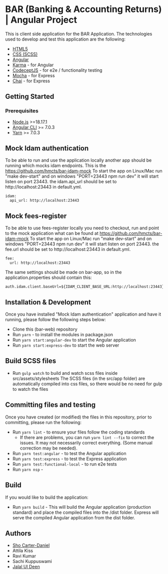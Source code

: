 # BAR (Banking & Accounting Returns) | Angular Project
This is client side application for the BAR Application.
The technologies used to develop and test this application are the following:

* [HTML5](https://developer.mozilla.org/en-US/docs/Web/Guide/HTML/HTML5)
* [CSS (SCSS)](https://sass-lang.com/)
* [Angular](https://angular.io/)
* [Karma](https://karma-runner.github.io/) - for Angular
* [CodeceptJS](https://codecept.io/) - for e2e / functionality testing
* [Mocha](https://mochajs.org/) - for Express
* [Chai](https://www.chaijs.com/) - for Express



## Getting Started

### Prerequisites

* [Node.js](https://nodejs.org/) >=18.17.1
* [Angular CLI](https://cli.angular.io/) >= 7.0.3
* [Yarn](https://yarnpkg.com/lang/en/) >= 7.0.3


## Mock Idam authentication
To be able to run and use the application locally another app should be running which mocks idam endpoints. This is the
https://github.com/hmcts/bar-idam-mock
To start the app on Linux/Mac run "make dev-start" and on windows "PORT=23443 npm run dev" it will start listen on port 23443.
the idam.api_url should be set to http://localhost:23443 in default.yml.
```
idam:
  api_url: http://localhost:23443
```

## Mock fees-register
To be able to use fees-register locally you need to checkout, run and point to the mock application
what can be found at https://github.com/hmcts/bar-idam-mock
To start the app on Linux/Mac run "make dev-start" and on windows "PORT=23443 npm run dev" it will start listen on port 23443.
the fee.url should be set to http://localhost:23443 in default.yml.
```
fee:
  url: http://localhost:23443
```

The same settings should be made on bar-app, so in the application.properties should contain this:
```
auth.idam.client.baseUrl=${IDAM_CLIENT_BASE_URL:http://localhost:23443}
```

## Installation & Development
Once you have installed "Mock Idam authentication" application and have it running, please follow the following steps below:

* Clone  this (bar-web) repository
* Run `yarn` - to install the modules in package.json
* Run `yarn start:angular-dev` to start the Angular application
* Run `yarn start:express-dev` to start the web server


## Build SCSS files
* Run `gulp watch` to build and watch scss files inside src/assets/stylesheets
The SCSS files (in the src/app folder) are automatically compiled into css files, so there would be no need for gulp to watch the files


## Committing files and testing
Once you have created (or modified) the files in this repository, prior to committing, please run the following:
* Run `yarn lint` - to ensure your files follow the coding standards
  * If there are problems, you can run `yarn lint --fix` to correct the issues. It may not necessarily correct everything. (Some manual correction may be needed).
* Run `yarn test:angular` - to test the Angular application
* Run `yarn test:express` - to test the Express application
* Run `yarn test:functional-local` - to run e2e tests
* Run `yarn nsp` -


## Build
If you would like to build the application:
* Run `yarn build` - This will build the Angular application (production standard) and place the compiled files into the /dist folder. Express will serve the compiled Angular application from the dist folder.


## Authors
* [Sho Carter-Daniel](https://uk.linkedin.com/in/sho-silva-carter-daniel-18347618)
* Attila Kiss
* Ravi Kumar
* Sachi Kuppuswami
* [Jalal Ul Deen](https://www.linkedin.com/in/jalaldeen/)
